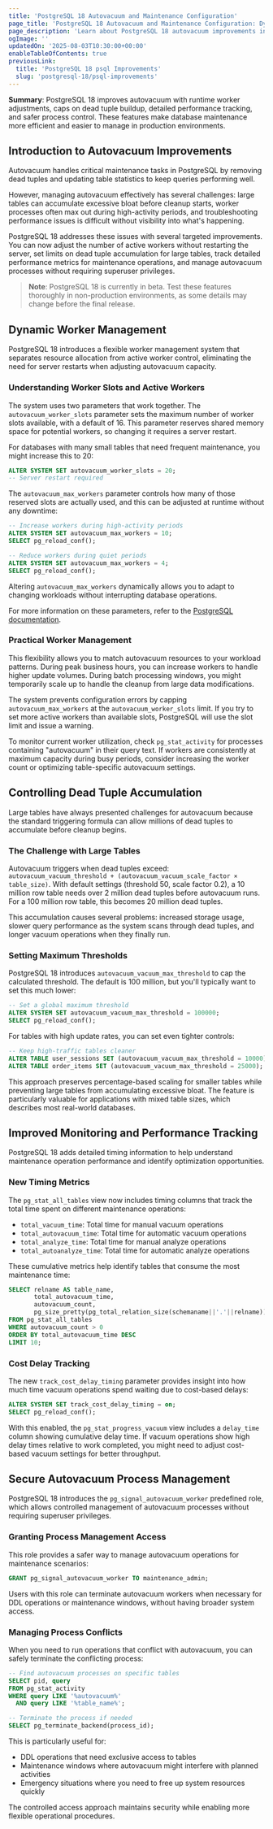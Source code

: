 ```yaml
---
title: 'PostgreSQL 18 Autovacuum and Maintenance Configuration'
page_title: 'PostgreSQL 18 Autovacuum and Maintenance Configuration: Dynamic Workers and Improved Controls'
page_description: 'Learn about PostgreSQL 18 autovacuum improvements including dynamic worker management, better threshold controls, improved monitoring, and new security features for maintenance operations.'
ogImage: ''
updatedOn: '2025-08-03T10:30:00+00:00'
enableTableOfContents: true
previousLink:
  title: 'PostgreSQL 18 psql Improvements'
  slug: 'postgresql-18/psql-improvements'
---
```


**Summary**: PostgreSQL 18 improves autovacuum with runtime worker adjustments, caps on dead tuple buildup, detailed performance tracking, and safer process control. These features make database maintenance more efficient and easier to manage in production environments.

## Introduction to Autovacuum Improvements

Autovacuum handles critical maintenance tasks in PostgreSQL by removing dead tuples and updating table statistics to keep queries performing well.

However, managing autovacuum effectively has several challenges: large tables can accumulate excessive bloat before cleanup starts, worker processes often max out during high-activity periods, and troubleshooting performance issues is difficult without visibility into what's happening.

PostgreSQL 18 addresses these issues with several targeted improvements. You can now adjust the number of active workers without restarting the server, set limits on dead tuple accumulation for large tables, track detailed performance metrics for maintenance operations, and manage autovacuum processes without requiring superuser privileges.

> **Note**: PostgreSQL 18 is currently in beta. Test these features thoroughly in non-production environments, as some details may change before the final release.

## Dynamic Worker Management

PostgreSQL 18 introduces a flexible worker management system that separates resource allocation from active worker control, eliminating the need for server restarts when adjusting autovacuum capacity.

### Understanding Worker Slots and Active Workers

The system uses two parameters that work together. The `autovacuum_worker_slots` parameter sets the maximum number of worker slots available, with a default of 16. This parameter reserves shared memory space for potential workers, so changing it requires a server restart.

For databases with many small tables that need frequent maintenance, you might increase this to 20:

```sql
ALTER SYSTEM SET autovacuum_worker_slots = 20;
-- Server restart required
```

The `autovacuum_max_workers` parameter controls how many of those reserved slots are actually used, and this can be adjusted at runtime without any downtime:

```sql
-- Increase workers during high-activity periods
ALTER SYSTEM SET autovacuum_max_workers = 10;
SELECT pg_reload_conf();

-- Reduce workers during quiet periods
ALTER SYSTEM SET autovacuum_max_workers = 4;
SELECT pg_reload_conf();
```

Altering `autovacuum_max_workers` dynamically allows you to adapt to changing workloads without interrupting database operations.

For more information on these parameters, refer to the [PostgreSQL documentation](https://www.postgresql.org/docs/18/runtime-config-vacuum.html#GUC-AUTOVACUUM-WORKER-SLOTS).

### Practical Worker Management

This flexibility allows you to match autovacuum resources to your workload patterns. During peak business hours, you can increase workers to handle higher update volumes. During batch processing windows, you might temporarily scale up to handle the cleanup from large data modifications.

The system prevents configuration errors by capping `autovacuum_max_workers` at the `autovacuum_worker_slots` limit. If you try to set more active workers than available slots, PostgreSQL will use the slot limit and issue a warning.

To monitor current worker utilization, check `pg_stat_activity` for processes containing "autovacuum" in their query text. If workers are consistently at maximum capacity during busy periods, consider increasing the worker count or optimizing table-specific autovacuum settings.

## Controlling Dead Tuple Accumulation

Large tables have always presented challenges for autovacuum because the standard triggering formula can allow millions of dead tuples to accumulate before cleanup begins.

### The Challenge with Large Tables

Autovacuum triggers when dead tuples exceed: `autovacuum_vacuum_threshold + (autovacuum_vacuum_scale_factor × table_size)`. With default settings (threshold 50, scale factor 0.2), a 10 million row table needs over 2 million dead tuples before autovacuum runs. For a 100 million row table, this becomes 20 million dead tuples.

This accumulation causes several problems: increased storage usage, slower query performance as the system scans through dead tuples, and longer vacuum operations when they finally run.

### Setting Maximum Thresholds

PostgreSQL 18 introduces `autovacuum_vacuum_max_threshold` to cap the calculated threshold. The default is 100 million, but you'll typically want to set this much lower:

```sql
-- Set a global maximum threshold
ALTER SYSTEM SET autovacuum_vacuum_max_threshold = 100000;
SELECT pg_reload_conf();
```

For tables with high update rates, you can set even tighter controls:

```sql
-- Keep high-traffic tables cleaner
ALTER TABLE user_sessions SET (autovacuum_vacuum_max_threshold = 10000);
ALTER TABLE order_items SET (autovacuum_vacuum_max_threshold = 25000);
```

This approach preserves percentage-based scaling for smaller tables while preventing large tables from accumulating excessive bloat. The feature is particularly valuable for applications with mixed table sizes, which describes most real-world databases.

## Improved Monitoring and Performance Tracking

PostgreSQL 18 adds detailed timing information to help understand maintenance operation performance and identify optimization opportunities.

### New Timing Metrics

The `pg_stat_all_tables` view now includes timing columns that track the total time spent on different maintenance operations:

- `total_vacuum_time`: Total time for manual vacuum operations
- `total_autovacuum_time`: Total time for automatic vacuum operations
- `total_analyze_time`: Total time for manual analyze operations
- `total_autoanalyze_time`: Total time for automatic analyze operations

These cumulative metrics help identify tables that consume the most maintenance time:

```sql
SELECT relname AS table_name,
       total_autovacuum_time,
       autovacuum_count,
       pg_size_pretty(pg_total_relation_size(schemaname||'.'||relname)) as table_size
FROM pg_stat_all_tables
WHERE autovacuum_count > 0
ORDER BY total_autovacuum_time DESC
LIMIT 10;
```

### Cost Delay Tracking

The new `track_cost_delay_timing` parameter provides insight into how much time vacuum operations spend waiting due to cost-based delays:

```sql
ALTER SYSTEM SET track_cost_delay_timing = on;
SELECT pg_reload_conf();
```

With this enabled, the `pg_stat_progress_vacuum` view includes a `delay_time` column showing cumulative delay time. If vacuum operations show high delay times relative to work completed, you might need to adjust cost-based vacuum settings for better throughput.

## Secure Autovacuum Process Management

PostgreSQL 18 introduces the `pg_signal_autovacuum_worker` predefined role, which allows controlled management of autovacuum processes without requiring superuser privileges.

### Granting Process Management Access

This role provides a safer way to manage autovacuum operations for maintenance scenarios:

```sql
GRANT pg_signal_autovacuum_worker TO maintenance_admin;
```

Users with this role can terminate autovacuum workers when necessary for DDL operations or maintenance windows, without having broader system access.

### Managing Process Conflicts

When you need to run operations that conflict with autovacuum, you can safely terminate the conflicting process:

```sql
-- Find autovacuum processes on specific tables
SELECT pid, query
FROM pg_stat_activity
WHERE query LIKE '%autovacuum%'
  AND query LIKE '%table_name%';

-- Terminate the process if needed
SELECT pg_terminate_backend(process_id);
```

This is particularly useful for:

- DDL operations that need exclusive access to tables
- Maintenance windows where autovacuum might interfere with planned activities
- Emergency situations where you need to free up system resources quickly

The controlled access approach maintains security while enabling more flexible operational procedures.

